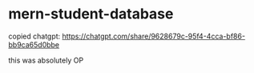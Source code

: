 # mern-student-database

copied chatgpt: 
https://chatgpt.com/share/9628679c-95f4-4cca-bf86-bb9ca65d0bbe

this was absolutely OP